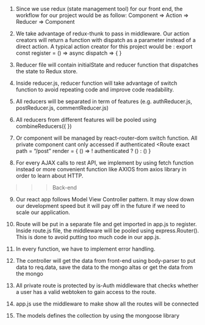 1. Since we use redux (state management tool) for our front end, the workflow for our project would be as follow:
   Component => Action => Reducer => Component
2. We take advantage of redux-thunk to pass in middleware. Our action creators will return a function with dispatch as a parameter instead of a direct action. A typical action creator for this project would be :
   export const register = () => async dispatch => {
   }
3. Reducer file will contain initialState and reducer function that dispatches the state to Redux store.

4. Inside reducer.js, reducer function will take advantage of switch function to avoid repeating code and improve code readability.

5. All reducers will be separated in term of features (e.g. authReducer.js, postReducer.js, commentReducer.js)

6. All reducers from different features will be pooled using combineReducers({
   })

7. Or component will be managed by react-router-dom switch function. All private component cant only accessed if authenticated
   <Route exact path = “/post” render = { () => ! authenticated ? (<Redirect to=”/login”>) : (<Posts>) }

8) For every AJAX calls to rest API, we implement by using fetch function instead or more convenient function like AXIOS from axios library in order to learn about HTTP.

> > > Back-end

9. Our react app follows Model View Controller pattern. It may slow down our development speed but it will pay off in the future if we need to scale our application.

10. Route will be put in a separate file and get imported in app.js to register. Inside route.js file, the middleware will be pooled using express.Router(). This is done to avoid putting too much code in our app.js.

11) In every function, we have to implement error handling.

12) The controller will get the data from front-end using body-parser to put data to req.data, save the data to the mongo altas or get the data from the mongo

13) All private route is protected by is-Auth middleware that checks whether a user has a valid webtoken to gain access to the route.

14) app.js use the middleware to make show all the routes will be connected

15) The models defines the collection by using the mongoose library
